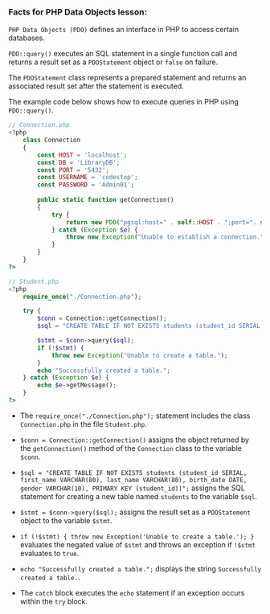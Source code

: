 ### Facts for PHP Data Objects lesson:

`PHP Data Objects (PDO)` defines an interface in PHP to access certain databases.

`PDO::query()` executes an SQL statement in a single function call and returns a result set as a `PDOStatement` object or `false` on failure.

The `PDOStatement` class represents a prepared statement and returns an associated result set after the statement is executed.

The example code below shows how to execute queries in PHP using `PDO::query()`.

```php
// Connection.php
<?php
    class Connection
    {
        const HOST = 'localhost';
        const DB = 'LibraryDB';
        const PORT = '5432';
        const USERNAME = 'codestop';
        const PASSWORD = 'Admin01';
    
        public static function getConnection()
        {
            try {
                return new PDO("pgsql:host=" . self::HOST . ";port=". self::PORT . ";dbname=" . self::DB . ";user=" . self::USERNAME . ";password=" . self::PASSWORD);
            } catch (Exception $e) {
                throw new Exception("Unable to establish a connection."); 
            }
        }
    }
?>
```

```php
// Student.php
<?php
    require_once("./Connection.php");

    try {
        $conn = Connection::getConnection();
        $sql = "CREATE TABLE IF NOT EXISTS students (student_id SERIAL, first_name VARCHAR(80), last_name VARCHAR(80), birth_date DATE, gender VARCHAR(10), PRIMARY KEY (student_id))";

        $stmt = $conn->query($sql);
        if (!$stmt) {
            throw new Exception("Unable to create a table.");
        }
        echo "Successfully created a table."; 
    } catch (Exception $e) {
        echo $e->getMessage();
    }
?>
```
- The `require_once("./Connection.php");` statement includes the class `Connection.php` in the file `Student.php`.

- `$conn = Connection::getConnection()` assigns the object returned by the `getConnection()` method of the `Connection` class to the variable `$conn`.

- `$sql = "CREATE TABLE IF NOT EXISTS students (student_id SERIAL, first_name VARCHAR(80), last_name VARCHAR(80), birth_date DATE, gender VARCHAR(10), PRIMARY KEY (student_id))";` assigns the SQL statement for creating a new table named `students` to the variable `$sql`.

- `$stmt = $conn->query($sql);` assigns the result set as a `PDOStatement` object to the variable `$stmt`.

- `if (!$stmt) { throw new Exception('Unable to create a table.'); }` evaluates the negated value of `$stmt` and throws an exception if `!$stmt` evaluates to `true`.

- `echo "Successfully created a table.";` displays the string `Successfully created a table.`.

- The `catch` block executes the `echo` statement if an exception occurs within the `try` block.

